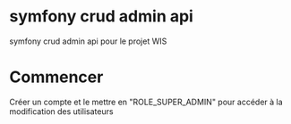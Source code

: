 # symfony crud admin api
symfony crud admin api pour le projet WIS

# Commencer
Créer un compte et le mettre en "ROLE_SUPER_ADMIN" pour accéder à la modification des utilisateurs
